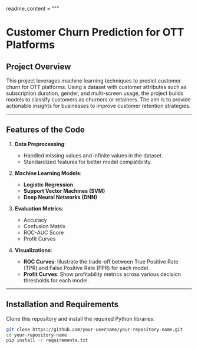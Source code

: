 readme_content = """
# **Customer Churn Prediction for OTT Platforms**

## **Project Overview**
This project leverages machine learning techniques to predict customer churn for OTT platforms. Using a dataset with customer attributes such as subscription duration, gender, and multi-screen usage, the project builds models to classify customers as churners or retainers. The aim is to provide actionable insights for businesses to improve customer retention strategies.

---

## **Features of the Code**
1. **Data Preprocessing**:
   - Handled missing values and infinite values in the dataset.
   - Standardized features for better model compatibility.

2. **Machine Learning Models**:
   - **Logistic Regression**
   - **Support Vector Machines (SVM)**
   - **Deep Neural Networks (DNN)**

3. **Evaluation Metrics**:
   - Accuracy
   - Confusion Matrix
   - ROC-AUC Score
   - Profit Curves

4. **Visualizations**:
   - **ROC Curves**: Illustrate the trade-off between True Positive Rate (TPR) and False Positive Rate (FPR) for each model.
   - **Profit Curves**: Show profitability metrics across various decision thresholds for each model.

---

## **Installation and Requirements**
Clone this repository and install the required Python libraries:
```bash
git clone https://github.com/your-username/your-repository-name.git
cd your-repository-name
pip install -r requirements.txt
